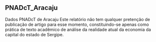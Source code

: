 ## PNADcT_Aracaju
Dados PNADcT de Aracaju
Este relatório não tem qualquer pretenção de publicação de artigo para esse momento, constituindo-se apenas como prática de texto acadêmico de análise da realidade atual da economia da capital do estado de Sergipe.
